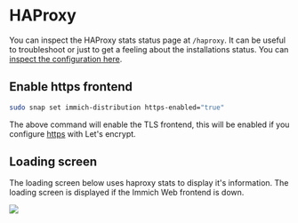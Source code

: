 # HAProxy

You can inspect the HAProxy stats status page at `/haproxy`. It can be useful to troubleshoot or just to get a feeling about the installations status. You can [inspect the configuration here](https://github.com/nsg/immich-distribution/blob/master/src/etc/haproxy.cfg).

## Enable https frontend

```bash title="Enable https frontend"
sudo snap set immich-distribution https-enabled="true"
```

The above command will enable the TLS frontend, this will be enabled if you configure [https](/configuration/https) with Let's encrypt.

## Loading screen

The loading screen below uses haproxy stats to display it's information. The loading screen is displayed if the Immich Web frontend is down.

![](/assets/immich-loading.png)

